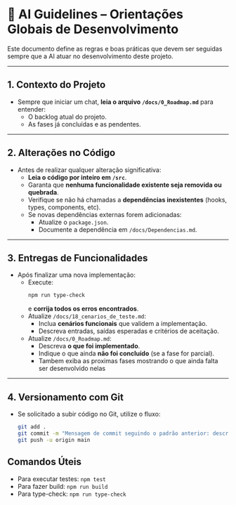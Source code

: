 # 🤖 AI Guidelines – Orientações Globais de Desenvolvimento

Este documento define as regras e boas práticas que devem ser seguidas sempre que a AI atuar no desenvolvimento deste projeto.  

---

## 1. Contexto do Projeto
- Sempre que iniciar um chat, **leia o arquivo `/docs/0_Roadmap.md`** para entender:
  - O backlog atual do projeto.  
  - As fases já concluídas e as pendentes.  

---

## 2. Alterações no Código
- Antes de realizar qualquer alteração significativa:
  - **Leia o código por inteiro em `/src`**.  
  - Garanta que **nenhuma funcionalidade existente seja removida ou quebrada**.  
  - Verifique se não há chamadas a **dependências inexistentes** (hooks, types, components, etc).  
  - Se novas dependências externas forem adicionadas:
    - Atualize o `package.json`.  
    - Documente a dependência em `/docs/Dependencias.md`.  

---

## 3. Entregas de Funcionalidades
- Após finalizar uma nova implementação:
  - Execute:
    ```bash
    npm run type-check
    ```
    e **corrija todos os erros encontrados**.  
  - Atualize `/docs/18_cenarios_de_teste.md`:
    - Inclua **cenários funcionais** que validem a implementação.  
    - Descreva entradas, saídas esperadas e critérios de aceitação.  
  - Atualize `/docs/0_Roadmap.md`:
    - Descreva **o que foi implementado**.  
    - Indique o que ainda **não foi concluído** (se a fase for parcial).  
    - Tambem exiba as proximas fases mostrando o que ainda falta ser desenvolvido nelas

---

## 4. Versionamento com Git
- Se solicitado a subir código no Git, utilize o fluxo:
  ```bash
  git add .
  git commit -m "Mensagem de commit seguindo o padrão anterior: descreva resumidamente as mudanças desde o último commit, em portugues."
  git push -u origin main
  ```

## Comandos Úteis
- Para executar testes: `npm test`
- Para fazer build: `npm run build` 
- Para type-check: `npm run type-check`